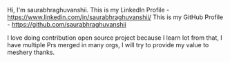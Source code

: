Hi, I'm saurabhraghuvanshii.
This is my LinkedIn Profile - https://www.linkedin.com/in/saurabhraghuvanshii/
This is my GitHub Profile - https://github.com/saurabhraghuvanshii

I love doing contribution open source project because I learn lot from that, I have multiple Prs merged in many orgs, I will try to provide my value to meshery thanks.  